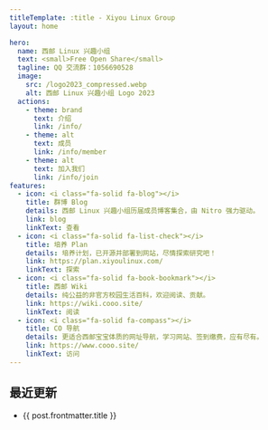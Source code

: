 ```yaml
---
titleTemplate: :title - Xiyou Linux Group
layout: home

hero:
  name: 西邮 Linux 兴趣小组
  text: <small>Free Open Share</small>
  tagline: QQ 交流群：1056690528
  image:
    src: /logo2023_compressed.webp
    alt: 西邮 Linux 兴趣小组 Logo 2023
  actions:
    - theme: brand
      text: 介绍
      link: /info/
    - theme: alt
      text: 成员
      link: /info/member
    - theme: alt
      text: 加入我们
      link: /info/join
features:
  - icon: <i class="fa-solid fa-blog"></i>
    title: 群博 Blog
    details: 西邮 Linux 兴趣小组历届成员博客集合，由 Nitro 强力驱动。
    link: blog
    linkText: 查看
  - icon: <i class="fa-solid fa-list-check"></i>
    title: 培养 Plan
    details: 培养计划，已开源并部署到网站，尽情探索研究吧！
    link: https://plan.xiyoulinux.com/
    linkText: 探索
  - icon: <i class="fa-solid fa-book-bookmark"></i>
    title: 西邮 Wiki
    details: 纯公益的非官方校园生活百科，欢迎阅读、贡献。
    link: https://wiki.cooo.site/
    linkText: 阅读
  - icon: <i class="fa-solid fa-compass"></i>
    title: CO 导航
    details: 更适合西邮宝宝体质的网址导航，学习网站、签到缴费，应有尽有。
    link: https://www.cooo.site/
    linkText: 访问
---
```


<script setup>
import { data } from '/.vitepress/data/archive.data'
const posts = data.filter(post => post.frontmatter.title)
</script>

## 最近更新

<ul>
  <li v-for="post of posts">
    <a :href="post.url">{{ post.frontmatter.title }}</a>
  </li>
</ul>
